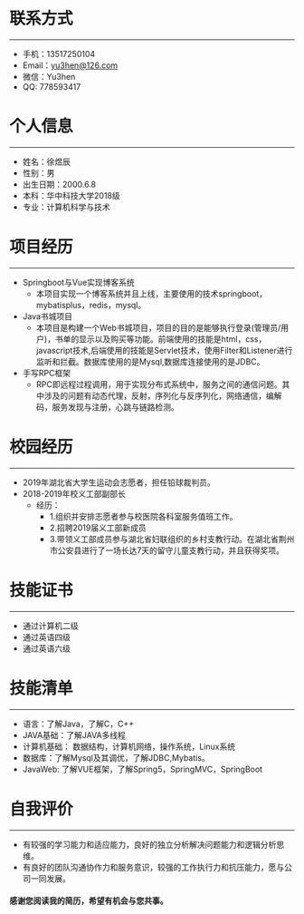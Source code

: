 # 联系方式
***
- 手机：13517250104
- Email：yu3hen@126.com
-  微信：Yu3hen
-  QQ: 778593417
&nbsp;

# 个人信息
***
- 姓名：徐煜辰
- 性别：男
- 出生日期：2000.6.8
- 本科：华中科技大学2018级
- 专业：计算机科学与技术


# 项目经历
***
- Springboot与Vue实现博客系统
  - 本项目实现一个博客系统并且上线，主要使用的技术springboot，mybatisplus，redis，mysql。
- Java书城项目
  - 本项目是构建一个Web书城项目，项目的目的是能够执行登录(管理员/用户)，书单的显示以及购买等功能。前端使用的技能是html，css，javascript技术,后端使用的技能是Servlet技术，使用Filter和Listener进行监听和拦截。数据库使用的是Mysql,数据库连接使用的是JDBC。
- 手写RPC框架
  - RPC即远程过程调用，用于实现分布式系统中，服务之间的通信问题。其中涉及的问题有动态代理，反射，序列化与反序列化，网络通信，编解码，服务发现与注册，心跳与链路检测。



# 校园经历
***
- 2019年湖北省大学生运动会志愿者，担任铅球裁判员。
- 2018-2019年校义工部副部长
    - 经历：
      - 1.组织并安排志愿者参与校医院各科室服务值班工作。
      - 2.招聘2019届义工部新成员 
      - 3.带领义工部成员参与湖北省妇联组织的乡村支教行动。在湖北省荆州市公安县进行了一场长达7天的留守儿童支教行动，并且获得奖项。

# 技能证书
***
- 通过计算机二级
- 通过英语四级
- 通过英语六级
# 技能清单
***
- 语言：了解Java，了解C，C++
- JAVA基础：了解JAVA多线程
- 计算机基础： 数据结构，计算机网络，操作系统，Linux系统
- 数据库：了解Mysql及其调优，了解JDBC,Mybatis。
- JavaWeb: 了解VUE框架，了解Spring5，SpringMVC，SpringBoot
  

# 自我评价
***
- 有较强的学习能力和适应能力，良好的独立分析解决问题能力和逻辑分析思维。
- 有良好的团队沟通协作力和服务意识，较强的工作执行力和抗压能力，愿与公司一同发展。

#### 感谢您阅读我的简历，希望有机会与您共事。
  